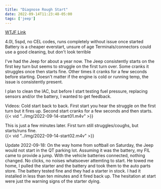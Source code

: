 ```yaml
---
title: "Diagnose Rough Start"
date: 2022-09-14T11:23:48-05:00
tags: ['jeep']
---
```

[WTJF Link](https://wranglertjforum.com/threads/diagnose-rough-start.65211/)

4.0l, 5spd, no CEL codes, runs completely without issue once started
Battery is a cheaper everstart, unsure of age
Terminals/connectors could use a good cleaning, but don't look terrible

I've had the Jeep for about a year now. The Jeep consistently starts on the first key turn but seems to struggle on the first turn over. Some cranks it struggles once then starts fine. Other times it cranks for a few seconds before starting. Doesn't matter if the engine is cold or running temp, the issue is consistently present.

I plan to clean the IAC, but before I start testing fuel pressure, replacing sensors and/or the battery, I wanted to get feedback.

Videos:
Cold start back to back. First start you hear the struggle on the first turn but it fires up. Second start cranks for a few seconds and then starts.  
{{< vid "../img/2022-09-14-start01.m4v" >}}

This is just a few minutes later. First turn still struggles/coughs, but starts/runs fine.  
{{< vid "../img/2022-09-14-start02.m4v" >}}

Update 2022-09-18:
On the way home from softball on Saturday, the Jeep would not start in the QT parking lot. Assuming it was the battery, my FIL came to provide a jump. With the vehicle batteries connected, nothing changed. No clicks, no noises whatsoever attemting to start. He towed me home, I pulled the starter and the battery and took them to the auto parts store. The battery tested fine and they had a starter in stock. I had it installed in less than ten minutes and it fired back up. The hesitation at start were just the warning signs of the starter dying. 